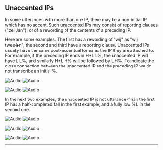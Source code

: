 Unaccented IPs
--------------

In some utterances with more than one IP, there may be a non-initial IP which has no accent. Such unaccented IPs may consist of reporting clauses ("zei Jan"), or of a rewording of the contents of a preceding IP.

Here are some examples. The first has a rewording of "wij" as "wij twee�n", the second and third have a reporting clause. Unaccented IPs usually have the same post-accentual tones as the IP they are attached to. For example, if the preceding IP ends in H\*L L%, the unaccented IP will have L L%, and similarly H\*L H% will be followed by L H%. To indicate the close connection between the unaccented IP and the preceding IP we do not transcribe an initial %.

![Audio](audio.gif) ![Audio](./audio/gif/080.gif)

![Audio](audio.gif) ![Audio](./audio/gif/106.gif)

In the next two examples, the unaccented IP is not utterance-final; the first IP has a half-completed fall in the first example, and a fully low %L in the second one.

![Audio](audio.gif) ![Audio](./audio/gif/370.gif)

![Audio](audio.gif) ![Audio](./audio/gif/369.gif)

![Audio](audio.gif) ![Audio](./audio/gif/c7_e.gif)

* * *

<div class="exercise" data-exercise-id="exercise7/7B/exercise7b.json"></div>
